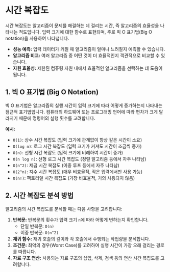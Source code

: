 # 시간 복잡도

시간 복잡도는 알고리즘이 문제를 해결하는 데 걸리는 시간, 즉 알고리즘의 효율성을 나타내는 척도입니다. 입력 크기에 대한 함수로 표현되며, 주로 빅 O 표기법(Big O notation)을 사용하여 나타냅니다.

- **성능 예측:** 입력 데이터가 커질 때 알고리즘이 얼마나 느려질지 예측할 수 있습니다.
- **알고리즘 비교:** 여러 알고리즘 중 어떤 것이 더 효율적인지 객관적으로 비교할 수 있습니다.
- **자원 효율성:** 제한된 컴퓨팅 자원 내에서 효율적인 알고리즘을 선택하는 데 도움이 됩니다.

## 1. 빅 O 표기법 (Big O Notation)

빅 O 표기법은 알고리즘의 실행 시간이 입력 크기에 따라 어떻게 증가하는지 나타내는 점근적 표기법입니다. 컴퓨터의 하드웨어 또는 프로그래밍 언어에 따라 편차가 크게 달라지기 때문에 명령어의 실행 횟수를 고려합니다.

**예시:**

- `O(1)`: 상수 시간 복잡도 (입력 크기에 관계없이 항상 같은 시간이 소요)
- `O(log n)`: 로그 시간 복잡도 (입력 크기가 커져도 시간이 조금씩 증가)
- `O(n)`: 선형 시간 복잡도 (입력 크기에 비례하여 시간이 증가)
- `O(n log n)`: 선형 로그 시간 복잡도 (정렬 알고리즘 등에서 자주 나타남)
- `O(n^2)`: 제곱 시간 복잡도 (이중 루프 등에서 자주 나타남)
- `O(2^n)`: 지수 시간 복잡도 (매우 비효율적, 작은 입력에서만 사용 가능)
- `O(n!)`: 팩토리얼 시간 복잡도 (가장 비효율적, 거의 사용되지 않음)

## 2. 시간 복잡도 분석 방법

알고리즘의 시간 복잡도를 분석할 때는 다음 사항을 고려합니다:

1.  **반복문:** 반복문의 횟수가 입력 크기 `n`에 따라 어떻게 변하는지 확인합니다.
    - 단일 반복문: `O(n)`
    - 이중 반복문: `O(n^2)`
2.  **재귀 함수:** 재귀 호출의 깊이와 각 호출에서 수행되는 작업량을 분석합니다.
3.  **조건문:** 최악의 경우(Worst Case)를 고려하여 실행 시간이 가장 오래 걸리는 경로를 따릅니다.
4.  **자료 구조 연산:** 사용되는 자료 구조의 삽입, 삭제, 검색 등의 연산 시간 복잡도를 고려합니다.
